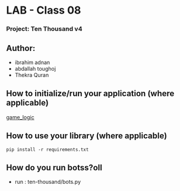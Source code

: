 # LAB - Class 08

### Project: Ten Thousand v4

## Author:

- ibrahim adnan
- abdallah toughoj
- Thekra Quran

## How to initialize/run your application (where applicable)

[game_logic](/ten_thousand/game_logic.py)

## How to use your library (where applicable)

    pip install -r requirements.txt

## How do you run botss?oll

- run :    ten-thousand/bots.py


